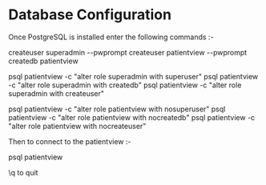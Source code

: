 Database Configuration
======================

Once PostgreSQL is installed enter the following commands :-

createuser superadmin --pwprompt
createuser patientview --pwprompt
createdb patientview

psql patientview -c "alter role superadmin with superuser" 
psql patientview -c "alter role superadmin with createdb" 
psql patientview -c "alter role superadmin with createuser" 

psql patientview -c "alter role patientview with nosuperuser" 
psql patientview -c "alter role patientview with nocreatedb" 
psql patientview -c "alter role patientview with nocreateuser" 


Then to connect to the patientview :-

psql patientview

\q to quit
